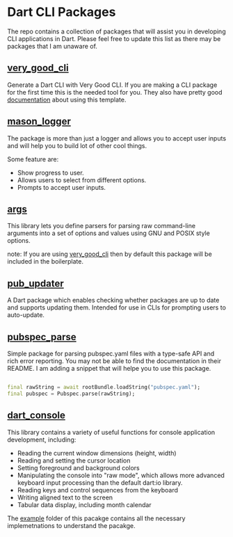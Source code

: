 # Dart CLI Packages

The repo contains a collection of packages that will assist you in developing CLI applications in Dart. Please feel free to update this list as there may be packages that I am unaware of.


## [very_good_cli](very_good_cli)

Generate a Dart CLI with Very Good CLI. If you are making a CLI package for the first time this is the needed tool for you.
They also have pretty good [documentation](very_good_cli_documentation) about using this template.


## [mason_logger](mason_logger)

The package is more than just a logger and allows you to accept user inputs and will help you to build lot of other cool things. 

Some feature are:

- Show progress to user.
- Allows users to select from different options.
- Prompts to accept user inputs.

## [args](args)
This library lets you define parsers for parsing raw command-line arguments into a set of options and values using GNU and POSIX style options.

note: If you are using [very_good_cli](very_good_cli) then by default this package will be included in the boilerplate.

## [pub_updater](pub_updater)
A Dart package which enables checking whether packages are up to date and supports updating them.
Intended for use in CLIs for prompting users to auto-update.


## [pubspec_parse](pubspec_parse)
Simple package for parsing pubspec.yaml files with a type-safe API and rich error reporting.
You may not be able to find the documentation in their README. I am adding a snippet
that will helpe you to use this package.

```dart

final rawString = await rootBundle.loadString("pubspec.yaml");
final pubspec = Pubspec.parse(rawString);

```

## [dart_console](dart_console)

This library contains a variety of useful functions for console application development, including:

- Reading the current window dimensions (height, width)
- Reading and setting the cursor location
- Setting foreground and background colors
- Manipulating the console into "raw mode", which allows more advanced keyboard input processing than the default dart:io library.
- Reading keys and control sequences from the keyboard
- Writing aligned text to the screen
- Tabular data display, including month calendar

The [example](dart_console_example) folder of this pacakge contains all the necessary implemetnations to understand the pacakge.


[very_good_cli]: https://pub.dev/packages/very_good_cli
[very_good_cli_documentation]: https://verygood.ventures/blog/generate-command-line-application-cli
[mason_logger]:https://pub.dev/packages/mason_logger
[args]: https://pub.dev/packages/args
[pub_updater]: https://pub.dev/packages/pub_updater
[pubspec_parse]: https://pub.dev/packages/pubspec_parse
[dart_console]: https://pub.dev/packages/dart_console
[dart_console_example]: https://github.com/timsneath/dart_console/tree/main/example
